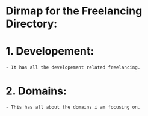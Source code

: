 # Dirmap for the Freelancing Directory:

# 1. Developement:
    - It has all the developement related freelancing.
# 2. Domains:
    - This has all about the domains i am focusing on.